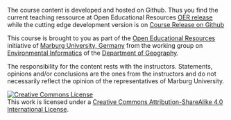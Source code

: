 The course content is developed and hosted on Github. Thus you find the current teaching ressource at Open Educational Resources [OER release](https://oer.uni-marburg.de/ilias.php?baseClass=ilrepositorygui&reloadpublic=1&cmd=frameset&ref_id=1) while the cutting edge development version is on [Course Release on Github](https://geomoer.github.io/moer-mhg-modeling/)

This course is brought to you as part of the [Open Educational Resources](https://oer.uni-marburg.de) initiative of [Marburg University, Germany](https://www.uni-marburg.de/de) from the working group on [Environmental Informatics](https://www.uni-marburg.de/fb19/fachgebiete/umweltinformatik/) of the [Department of Geography](https://www.uni-marburg.de/fb19).

The responsibility for the content rests with the instructors. Statements, opinions and/or conclusions are the ones from the instructors and do not necessarily reflect the opinion of the representatives of Marburg University.  

<a rel="license" href="http://creativecommons.org/licenses/by-sa/4.0/"><img alt="Creative Commons License" style="border-width:0" src="https://i.creativecommons.org/l/by-sa/4.0/88x31.png" /></a><br />This work is licensed under a <a rel="license" href="http://creativecommons.org/licenses/by-sa/4.0/">Creative Commons Attribution-ShareAlike 4.0 International License</a>.
